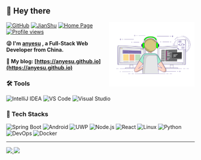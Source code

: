 ## 👋 Hey there

<img align='right' src="https://raw.githubusercontent.com/chandan-reddy-k/chandan-reddy-k/master/assets/coding-freak.gif" width="230">

[![GitHub](https://img.shields.io/badge/-%20-181717?logo=github)](https://github.com/anyesu) [![JianShu](https://img.shields.io/badge/简-ea6f5a)](https://www.jianshu.com/u/c5327915649c) [![Home Page](https://img.shields.io/badge/🏠-4fc08d)](https://anyesu.github.io) [![Profile views](https://visitor-badge.laobi.icu/badge?page_id=anyesu.anyesu)](https://github.com/anyesu)

**😜 I'm [anyesu](https://github.com/anyesu) , a Full-Stack Web Developer from China.**

**📰 My blog: [https://anyesu.github.io](https://anyesu.github.io)**

### 🛠️ Tools

![IntelliJ IDEA](https://img.shields.io/badge/-IntelliJ%20IDEA-f53463?&logo=IntelliJ%20IDEA&logoColor=333) ![VS Code](https://img.shields.io/badge/-VS%20Code-007acc?&logo=visual%20studio%20code) ![Visual Studio](https://img.shields.io/badge/-Visual%20Studio-5c2d91?&logo=Visual%20Studio)

### 🎨 Tech Stacks

![Spring Boot](https://img.shields.io/badge/Spring%20Boot-6db33f?logo=Spring%20Boot&logoColor=fff) ![Android](https://img.shields.io/badge/Android-3ddc84?logo=Android&logoColor=fff) ![UWP](https://img.shields.io/badge/-UWP-913eb0?&logo=Microsoft) ![Node.js](https://img.shields.io/badge/-Node.js-339933?&logo=node.js&logoColor=fff) ![React](https://img.shields.io/badge/-React-61dafb?&logo=React&logoColor=222) ![Linux](https://img.shields.io/badge/-Linux-fcc624?&logo=Linux&logoColor=222) ![Python](https://img.shields.io/badge/-Python-3776ab?&logo=Python&logoColor=fff) ![DevOps](https://img.shields.io/badge/-DevOps-343434?&logo=CircleCI&logoColor=fff) ![Docker](https://img.shields.io/badge/-Docker-2496ed?&logo=Docker&logoColor=fff)

---

<a href="https://anyesu.github.io">
  <img width="48%" src="https://github-readme-stats.vercel.app/api?username=anyesu&hide_title=true&hide_border=true&show_icons=true&include_all_commits=false&text_color=000&icon_color=000&bg_color=0,ea6161,ffc64d,fffc4d,52fa5a&card_width=445&theme=tokyonight" />
  <img width="48%" src="https://github-readme-stats.vercel.app/api/top-langs/?username=anyesu&hide=html&hide_title=false&hide_border=true&layout=compact&langs_count=6&text_color=000&icon_color=fff&bg_color=0,52fa5a,4dfcff,c64dff&card_width=445&theme=graywhite" />
</a>
